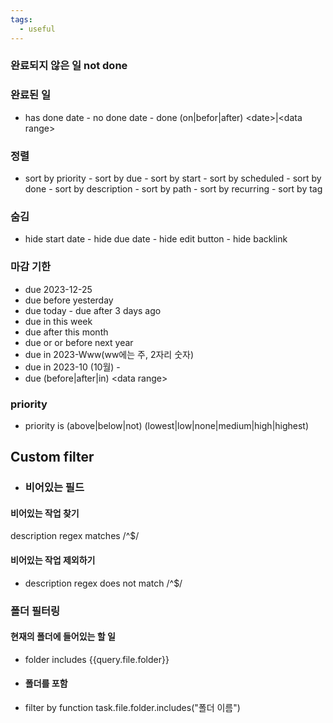 ```yaml
---
tags:
  - useful
---
```


### 완료되지 않은 일 not done
### 완료된 일
- has done date - no done date - done (on|befor|after) \<date>|\<data range> 
### 정렬 
- sort by priority - sort by due - sort by start - sort by scheduled - sort by done - sort by description - sort by path - sort by recurring - sort by tag
### 숨김 
- hide start date - hide due date - hide edit button - hide backlink 
### 마감 기한 
- due 2023-12-25 
- due before yesterday 
- due today - due after 3 days ago 
- due in this week 
- due after this month 
- due or or before next year
- due in 2023-Www(ww에는 주, 2자리 숫자) 
- due in 2023-10 (10월) -
- due (before|after|in) \<data range>  
### priority 
- priority is (above|below|not) (lowest|low|none|medium|high|highest)
## Custom filter 
- ### 비어있는 필드 
#### 비어있는 작업 찾기 
description regex matches /^$/ 
#### 비어있는 작업 제외하기
- description regex does not match /^$/ 
### 폴더 필터링 
#### 현재의 폴더에 들어있는 할 일 
- folder includes {{query.file.folder}} 
- #### 폴더를 포함
- filter by function task.file.folder.includes("폴더 이름")